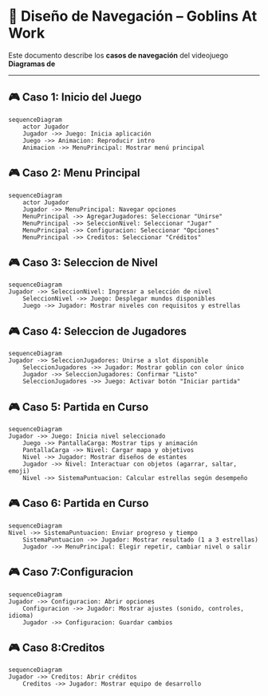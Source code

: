 # 📑 Diseño de Navegación – Goblins At Work

Este documento describe los **casos de navegación**  del videojuego **Diagramas de**

---

## 🎮 Caso 1: Inicio del Juego

```mermaid
sequenceDiagram
    actor Jugador
    Jugador ->> Juego: Inicia aplicación
    Juego ->> Animacion: Reproducir intro
    Animacion ->> MenuPrincipal: Mostrar menú principal

```


## 🎮 Caso 2: Menu Principal
```mermaid
sequenceDiagram
    actor Jugador
    Jugador ->> MenuPrincipal: Navegar opciones
    MenuPrincipal ->> AgregarJugadores: Seleccionar "Unirse"
    MenuPrincipal ->> SeleccionNivel: Seleccionar "Jugar"
    MenuPrincipal ->> Configuracion: Seleccionar "Opciones"
    MenuPrincipal ->> Creditos: Seleccionar "Créditos"
```
## 🎮 Caso 3: Seleccion de Nivel
```mermaid
sequenceDiagram
Jugador ->> SeleccionNivel: Ingresar a selección de nivel
    SeleccionNivel ->> Juego: Desplegar mundos disponibles
    Juego ->> Jugador: Mostrar niveles con requisitos y estrellas
```
## 🎮 Caso 4: Seleccion de Jugadores
```mermaid
sequenceDiagram
Jugador ->> SeleccionJugadores: Unirse a slot disponible
    SeleccionJugadores ->> Jugador: Mostrar goblin con color único
    Jugador ->> SeleccionJugadores: Confirmar "Listo"
    SeleccionJugadores ->> Juego: Activar botón "Iniciar partida"
```
## 🎮 Caso 5: Partida en Curso
```mermaid
sequenceDiagram
Jugador ->> Juego: Inicia nivel seleccionado
    Juego ->> PantallaCarga: Mostrar tips y animación
    PantallaCarga ->> Nivel: Cargar mapa y objetivos
    Nivel ->> Jugador: Mostrar diseños de estantes
    Jugador ->> Nivel: Interactuar con objetos (agarrar, saltar, emoji)
    Nivel ->> SistemaPuntuacion: Calcular estrellas según desempeño
```
## 🎮 Caso 6: Partida en Curso
```mermaid
sequenceDiagram
Nivel ->> SistemaPuntuacion: Enviar progreso y tiempo
    SistemaPuntuacion ->> Jugador: Mostrar resultado (1 a 3 estrellas)
    Jugador ->> MenuPrincipal: Elegir repetir, cambiar nivel o salir
```
## 🎮 Caso 7:Configuracion
```mermaid
sequenceDiagram
Jugador ->> Configuracion: Abrir opciones
    Configuracion ->> Jugador: Mostrar ajustes (sonido, controles, idioma)
    Jugador ->> Configuracion: Guardar cambios
```
## 🎮 Caso 8:Creditos
```mermaid
sequenceDiagram
Jugador ->> Creditos: Abrir créditos
    Creditos ->> Jugador: Mostrar equipo de desarrollo
```

